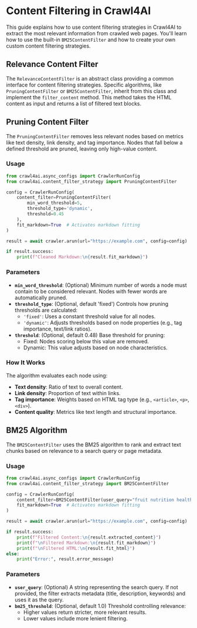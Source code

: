 # Content Filtering in Crawl4AI

This guide explains how to use content filtering strategies in Crawl4AI to extract the most relevant information from crawled web pages. You'll learn how to use the built-in `BM25ContentFilter` and how to create your own custom content filtering strategies.

## Relevance Content Filter

The `RelevanceContentFilter` is an abstract class providing a common interface for content filtering strategies. Specific algorithms, like `PruningContentFilter` or `BM25ContentFilter`, inherit from this class and implement the `filter_content` method. This method takes the HTML content as input and returns a list of filtered text blocks.

## Pruning Content Filter

The `PruningContentFilter` removes less relevant nodes based on metrics like text density, link density, and tag importance. Nodes that fall below a defined threshold are pruned, leaving only high-value content.

### Usage

```python
from crawl4ai.async_configs import CrawlerRunConfig
from crawl4ai.content_filter_strategy import PruningContentFilter

config = CrawlerRunConfig(
    content_filter=PruningContentFilter(
        min_word_threshold=5,
        threshold_type='dynamic',
        threshold=0.45
    ),
    fit_markdown=True  # Activates markdown fitting
)

result = await crawler.arun(url="https://example.com", config=config)

if result.success:
    print(f"Cleaned Markdown:\n{result.fit_markdown}")
```

### Parameters

- **`min_word_threshold`**: (Optional) Minimum number of words a node must contain to be considered relevant. Nodes with fewer words are automatically pruned.
- **`threshold_type`**: (Optional, default 'fixed') Controls how pruning thresholds are calculated:
  - `'fixed'`: Uses a constant threshold value for all nodes.
  - `'dynamic'`: Adjusts thresholds based on node properties (e.g., tag importance, text/link ratios).
- **`threshold`**: (Optional, default 0.48) Base threshold for pruning:
  - Fixed: Nodes scoring below this value are removed.
  - Dynamic: This value adjusts based on node characteristics.

### How It Works

The algorithm evaluates each node using:
- **Text density**: Ratio of text to overall content.
- **Link density**: Proportion of text within links.
- **Tag importance**: Weights based on HTML tag type (e.g., `<article>`, `<p>`, `<div>`).
- **Content quality**: Metrics like text length and structural importance.

## BM25 Algorithm

The `BM25ContentFilter` uses the BM25 algorithm to rank and extract text chunks based on relevance to a search query or page metadata.

### Usage

```python
from crawl4ai.async_configs import CrawlerRunConfig
from crawl4ai.content_filter_strategy import BM25ContentFilter

config = CrawlerRunConfig(
    content_filter=BM25ContentFilter(user_query="fruit nutrition health"),
    fit_markdown=True  # Activates markdown fitting
)

result = await crawler.arun(url="https://example.com", config=config)

if result.success:
    print(f"Filtered Content:\n{result.extracted_content}")
    print(f"\nFiltered Markdown:\n{result.fit_markdown}")
    print(f"\nFiltered HTML:\n{result.fit_html}")
else:
    print("Error:", result.error_message)
```

### Parameters

- **`user_query`**: (Optional) A string representing the search query. If not provided, the filter extracts metadata (title, description, keywords) and uses it as the query.
- **`bm25_threshold`**: (Optional, default 1.0) Threshold controlling relevance:
  - Higher values return stricter, more relevant results.
  - Lower values include more lenient filtering.

